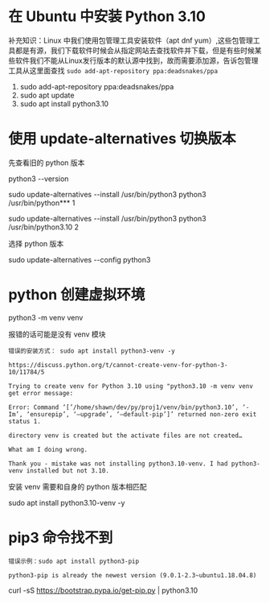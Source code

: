 # 在 Ubuntu 中安装 Python 3.10

补充知识：Linux 中我们使用包管理工具安装软件（apt dnf yum）,这些包管理工具都是有源，我们下载软件时候会从指定网站去查找软件并下载，但是有些时候某些软件我们不能从Linux发行版本的默认源中找到，故而需要添加源，告诉包管理工具从这里面查找 `sudo add-apt-repository ppa:deadsnakes/ppa`

1. sudo add-apt-repository ppa:deadsnakes/ppa
2. sudo apt update
3. sudo apt install python3.10

# 使用 update-alternatives 切换版本

先查看旧的 python 版本

python3 --version

sudo update-alternatives --install /usr/bin/python3 python3 /usr/bin/python***  1

sudo update-alternatives --install /usr/bin/python3 python3 /usr/bin/python3.10 2

选择 python 版本

sudo update-alternatives --config python3

# python 创建虚拟环境
python3 -m venv venv

报错的话可能是没有 venv 模块

```
错误的安装方式： sudo apt install python3-venv -y

https://discuss.python.org/t/cannot-create-venv-for-python-3-10/11784/5

Trying to create venv for Python 3.10 using "python3.10 -m venv venv get error message:

Error: Command ‘[’/home/shawn/dev/py/proj1/venv/bin/python3.10’, ‘-Im’, ‘ensurepip’, ‘–upgrade’, ‘–default-pip’]’ returned non-zero exit status 1.

directory venv is created but the activate files are not created…

What am I doing wrong.

Thank you - mistake was not installing python3.10-venv. I had python3-venv installed but not 3.10.
```
安装 venv 需要和自身的 python 版本相匹配

sudo apt install python3.10-venv -y

# pip3 命令找不到
```
错误示例：sudo apt install python3-pip

python3-pip is already the newest version (9.0.1-2.3~ubuntu1.18.04.8)
```
curl -sS https://bootstrap.pypa.io/get-pip.py | python3.10


